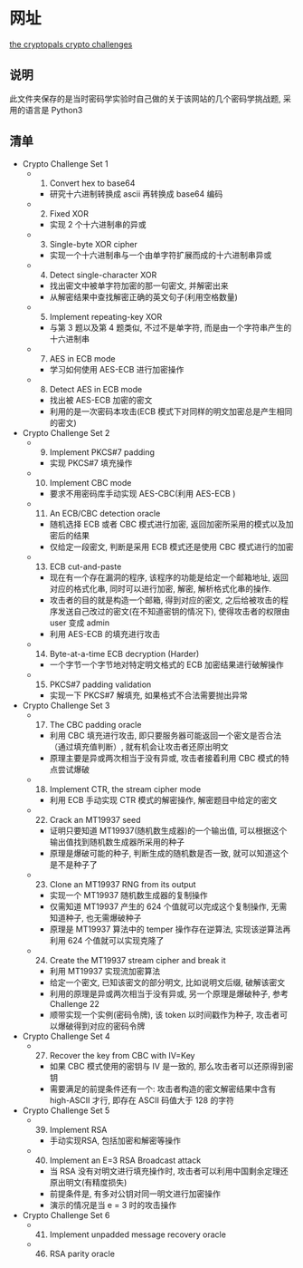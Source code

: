 # 网址
[the cryptopals crypto challenges](https://cryptopals.com/)

## 说明
此文件夹保存的是当时密码学实验时自己做的关于该网站的几个密码学挑战题, 采用的语言是 Python3

## 清单
* Crypto Challenge Set 1
    * 1. Convert hex to base64
        * 研究十六进制转换成 ascii 再转换成 base64 编码
    * 2. Fixed XOR
        * 实现 2 个十六进制串的异或
    * 3. Single-byte XOR cipher
        * 实现一个十六进制串与一个由单字符扩展而成的十六进制串异或
    * 4. Detect single-character XOR
        * 找出密文中被单字符加密的那一句密文, 并解密出来
        * 从解密结果中查找解密正确的英文句子(利用空格数量)
    * 5. Implement repeating-key XOR
        * 与第 3 题以及第 4 题类似, 不过不是单字符, 而是由一个字符串产生的十六进制串
    * 7. AES in ECB mode
        * 学习如何使用 AES-ECB 进行加密操作
    * 8. Detect AES in ECB mode
        * 找出被 AES-ECB 加密的密文
        * 利用的是一次密码本攻击(ECB 模式下对同样的明文加密总是产生相同的密文)
* Crypto Challenge Set 2
    * 9. Implement PKCS#7 padding
        * 实现 PKCS#7 填充操作
    * 10. Implement CBC mode
        * 要求不用密码库手动实现 AES-CBC(利用 AES-ECB )
    * 11. An ECB/CBC detection oracle
        * 随机选择 ECB 或者 CBC 模式进行加密, 返回加密所采用的模式以及加密后的结果
        * 仅给定一段密文, 判断是采用 ECB 模式还是使用 CBC 模式进行的加密
    * 13. ECB cut-and-paste
        * 现在有一个存在漏洞的程序, 该程序的功能是给定一个邮箱地址, 返回对应的格式化串, 同时可以进行加密, 解密, 解析格式化串的操作.
        * 攻击者的目的就是构造一个邮箱, 得到对应的密文, 之后给被攻击的程序发送自己改过的密文(在不知道密钥的情况下), 使得攻击者的权限由 user 变成 admin
        * 利用 AES-ECB 的填充进行攻击
    * 14. Byte-at-a-time ECB decryption (Harder)
        * 一个字节一个字节地对特定明文格式的 ECB 加密结果进行破解操作
    * 15. PKCS#7 padding validation
        * 实现一下 PKCS#7 解填充, 如果格式不合法需要抛出异常
* Crypto Challenge Set 3
    * 17. The CBC padding oracle
        * 利用 CBC 填充进行攻击, 即只要服务器可能返回一个密文是否合法（通过填充值判断）, 就有机会让攻击者还原出明文
        * 原理主要是异或两次相当于没有异或, 攻击者接着利用 CBC 模式的特点尝试爆破
    * 18. Implement CTR, the stream cipher mode
        * 利用 ECB 手动实现 CTR 模式的解密操作, 解密题目中给定的密文
    * 22. Crack an MT19937 seed
        * 证明只要知道 MT19937(随机数生成器)的一个输出值, 可以根据这个输出值找到随机数生成器所采用的种子
        * 原理是爆破可能的种子, 判断生成的随机数是否一致, 就可以知道这个是不是种子了
    * 23. Clone an MT19937 RNG from its output
        * 实现一个 MT19937 随机数生成器的复制操作
        * 仅需知道 MT19937 产生的 624 个值就可以完成这个复制操作, 无需知道种子, 也无需爆破种子
        * 原理是 MT19937 算法中的 temper 操作存在逆算法, 实现该逆算法再利用 624 个值就可以实现克隆了
    * 24. Create the MT19937 stream cipher and break it
        * 利用 MT19937 实现流加密算法
        * 给定一个密文, 已知该密文的部分明文, 比如说明文后缀, 破解该密文
        * 利用的原理是异或两次相当于没有异或, 另一个原理是爆破种子, 参考 Challenge 22
        * 顺带实现一个实例(密码令牌), 该 token 以时间戳作为种子, 攻击者可以爆破得到对应的密码令牌
* Crypto Challenge Set 4
    * 27. Recover the key from CBC with IV=Key
        * 如果 CBC 模式使用的密钥与 IV 是一致的, 那么攻击者可以还原得到密钥
        * 需要满足的前提条件还有一个: 攻击者构造的密文解密结果中含有 high-ASCII 才行, 即存在 ASCII 码值大于 128 的字符
* Crypto Challenge Set 5
    * 39. Implement RSA
        * 手动实现RSA, 包括加密和解密等操作
    * 40. Implement an E=3 RSA Broadcast attack
        * 当 RSA 没有对明文进行填充操作时, 攻击者可以利用中国剩余定理还原出明文(有精度损失)
        * 前提条件是, 有多对公钥对同一明文进行加密操作
        * 演示的情况是当 e = 3 时的攻击操作
* Crypto Challenge Set 6
    * 41. Implement unpadded message recovery oracle
    * 46. RSA parity oracle
